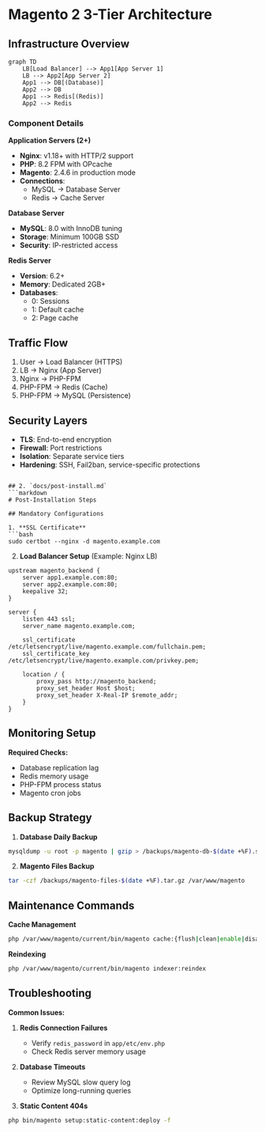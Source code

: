 # Magento 2 3-Tier Architecture

## Infrastructure Overview
```mermaid
graph TD
    LB[Load Balancer] --> App1[App Server 1]
    LB --> App2[App Server 2]
    App1 --> DB[(Database)]
    App2 --> DB
    App1 --> Redis[(Redis)]
    App2 --> Redis
```

### Component Details

**Application Servers (2+)**
- **Nginx**: v1.18+ with HTTP/2 support
- **PHP**: 8.2 FPM with OPcache
- **Magento**: 2.4.6 in production mode
- **Connections**: 
  - MySQL → Database Server
  - Redis → Cache Server

**Database Server**
- **MySQL**: 8.0 with InnoDB tuning
- **Storage**: Minimum 100GB SSD
- **Security**: IP-restricted access

**Redis Server**
- **Version**: 6.2+
- **Memory**: Dedicated 2GB+ 
- **Databases**:
  - 0: Sessions
  - 1: Default cache
  - 2: Page cache

## Traffic Flow
1. User → Load Balancer (HTTPS)
2. LB → Nginx (App Server)
3. Nginx → PHP-FPM
4. PHP-FPM → Redis (Cache)
5. PHP-FPM → MySQL (Persistence)

## Security Layers
- **TLS**: End-to-end encryption
- **Firewall**: Port restrictions
- **Isolation**: Separate service tiers
- **Hardening**: SSH, Fail2ban, service-specific protections
```

## 2. `docs/post-install.md`
```markdown
# Post-Installation Steps

## Mandatory Configurations

1. **SSL Certificate**
```bash
sudo certbot --nginx -d magento.example.com
```

2. **Load Balancer Setup** (Example: Nginx LB)
```nginx
upstream magento_backend {
    server app1.example.com:80;
    server app2.example.com:80;
    keepalive 32;
}

server {
    listen 443 ssl;
    server_name magento.example.com;
    
    ssl_certificate /etc/letsencrypt/live/magento.example.com/fullchain.pem;
    ssl_certificate_key /etc/letsencrypt/live/magento.example.com/privkey.pem;

    location / {
        proxy_pass http://magento_backend;
        proxy_set_header Host $host;
        proxy_set_header X-Real-IP $remote_addr;
    }
}
```

## Monitoring Setup

**Required Checks:**
- Database replication lag
- Redis memory usage
- PHP-FPM process status
- Magento cron jobs

## Backup Strategy

1. **Database Daily Backup**
```bash
mysqldump -u root -p magento | gzip > /backups/magento-db-$(date +%F).sql.gz
```

2. **Magento Files Backup**
```bash
tar -czf /backups/magento-files-$(date +%F).tar.gz /var/www/magento
```

## Maintenance Commands

**Cache Management**
```bash
php /var/www/magento/current/bin/magento cache:{flush|clean|enable|disable}
```

**Reindexing**
```bash
php /var/www/magento/current/bin/magento indexer:reindex
```

## Troubleshooting

**Common Issues:**
1. **Redis Connection Failures**
   - Verify `redis_password` in `app/etc/env.php`
   - Check Redis server memory usage

2. **Database Timeouts**
   - Review MySQL slow query log
   - Optimize long-running queries

3. **Static Content 404s**
```bash
php bin/magento setup:static-content:deploy -f
```
```